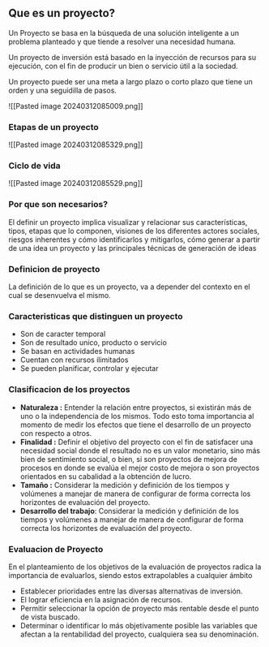 ## Que es un proyecto?
Un Proyecto se basa en la búsqueda de una solución inteligente a un problema planteado y que tiende a resolver una necesidad humana.

Un proyecto de inversión está basado en la inyección de recursos para su ejecución, con el fin de producir un bien o servicio útil a la sociedad.

Un proyecto puede ser una meta a largo plazo o corto plazo que tiene un orden y una seguidilla de pasos.

![[Pasted image 20240312085009.png]]


### Etapas de un proyecto

![[Pasted image 20240312085329.png]]


### Ciclo de vida
![[Pasted image 20240312085529.png]]




### Por que son necesarios?
El definir un proyecto implica visualizar y relacionar sus características, tipos, etapas que lo componen, visiones de los diferentes actores sociales, riesgos inherentes y cómo identificarlos y mitigarlos, cómo generar a partir de una idea un proyecto y las principales técnicas de generación de ideas

### Definicion de proyecto
La definición de lo que es un proyecto, va a depender del contexto en el cual se desenvuelva el mismo.

### Caracteristicas que distinguen un proyecto

- Son de caracter temporal
- Son de resultado unico, producto o servicio
- Se basan en actividades humanas
- Cuentan con recursos ilimitados
- Se pueden planificar, controlar y ejecutar

### Clasificacion de los proyectos

- **Naturaleza :** Entender la relación entre proyectos, si existirán más de uno o la independencia de los mismos. Todo esto toma importancia al momento de medir los efectos que tiene el desarrollo de un proyecto con respecto a otros.
- **Finalidad :** Definir el objetivo del proyecto con el fin de satisfacer una necesidad social donde el resultado no es un valor monetario, sino más bien de sentimiento social, o bien, si son proyectos de mejora de procesos en donde se evalúa el mejor costo de mejora o son proyectos orientados en su cabalidad a la obtención de lucro.
- **Tamaño :** Considerar la medición y definición de los tiempos y volúmenes a manejar de manera de configurar de forma correcta los horizontes de evaluación del proyecto.
- **Desarrollo del trabajo**: Considerar la medición y definición de los tiempos y volúmenes a manejar de manera de configurar de forma correcta los horizontes de evaluación del proyecto.


### Evaluacion de Proyecto
En el planteamiento de los objetivos de la evaluación de proyectos radica la importancia de evaluarlos, siendo estos extrapolables a cualquier ámbito

- Establecer prioridades entre las diversas alternativas de inversión.
- El lograr eficiencia en la asignación de recursos.
- Permitir seleccionar la opción de proyecto más rentable desde el punto de vista buscado.
- Determinar o identificar lo más objetivamente posible las variables que afectan a la rentabilidad del proyecto, cualquiera sea su denominación.
